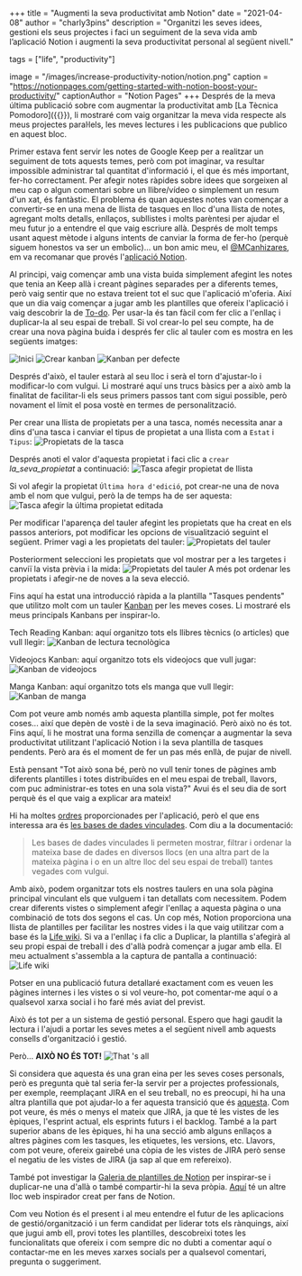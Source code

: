 +++
title = "Augmenti la seva productivitat amb Notion"
date = "2021-04-08"
author = "charly3pins"
description = "Organitzi les seves idees, gestioni els seus projectes i faci un seguiment de la seva vida amb l’aplicació Notion i augmenti la seva productivitat personal al següent nivell."

tags = ["life", "productivity"]

image = "/images/increase-productivity-notion/notion.png"
caption = "https://notionpages.com/getting-started-with-notion-boost-your-productivity/"
captionAuthor = "Notion Pages"
+++
Després de la meva última publicació sobre com augmentar la productivitat amb [La Tècnica Pomodoro]({{<relref path="/blog/the-pomodoro-technique.md" lang="ca">}}), li mostraré com vaig organitzar la meva vida respecte als meus projectes paral·lels, les meves lectures i les publicacions que publico en aquest bloc.

Primer estava fent servir les notes de Google Keep per a realitzar un seguiment de tots aquests temes, però com pot imaginar, va resultar impossible administrar tal quantitat d'informació i, el que és més important, fer-ho correctament. Per afegir notes ràpides sobre idees que sorgeixen al meu cap o algun comentari sobre un llibre/vídeo o simplement un resum d'un xat, és fantàstic. El problema és quan aquestes notes van començar a convertir-se en una mena de llista de tasques en lloc d'una llista de notes, agregant molts detalls, enllaços, subllistes i molts parèntesi per ajudar el meu futur jo a entendre el que vaig escriure allà. Després de molt temps usant aquest mètode i alguns intents de canviar la forma de fer-ho (perquè siguem honestos va ser un embolic)... un bon amic meu, el [@MCanhizares](https://twitter.com/mcanhizares), em va recomanar que provés l'[aplicació Notion](https://www.notion.so/).

Al principi, vaig començar amb una vista buida simplement afegint les notes que tenia an Keep allà i creant pàgines separades per a diferents temes, però vaig sentir que no estava treient tot el suc que l'aplicació m'oferia. Així que un dia vaig començar a jugar amb les plantilles que ofereix l'aplicació i vaig descobrir la de [To-do](https://www.notion.so/To-do-22ea4a5722cf49ad83718b10f4ff14f9). Per usar-la és tan fàcil com fer clic a l'enllaç i duplicar-la al seu espai de treball. Si vol crear-lo pel seu compte, ha de crear una nova pàgina buida i després fer clic al tauler com es mostra en les següents imatges:

![Inici](/images/increase-productivity-notion/01-start.png)
![Crear kanban](/images/increase-productivity-notion/02-create-kanban.png)
![Kanban per defecte](/images/increase-productivity-notion/03-kanban-default.png)

Després d'això, el tauler estarà al seu lloc i serà el torn d'ajustar-lo i modificar-lo com vulgui. Li mostraré aquí uns trucs bàsics per a això amb la finalitat de facilitar-li els seus primers passos tant com sigui possible, però novament el límit el posa vostè en termes de personalització.

Per crear una llista de propietats per a una tasca, només necessita anar a dins d'una tasca i canviar el tipus de propietat a una llista com a `Estat` i `Tipus`:
![Propietats de la tasca](/images/increase-productivity-notion/04-task-properties.png)

Després anoti el valor d'aquesta propietat i faci clic a `crear` _la_seva_propietat_ a continuació:
![Tasca afegir propietat de llista](/images/increase-productivity-notion/04-task-add-list-property.png)

Si vol afegir la propietat `Última hora d'edició`, pot crear-ne una de nova amb el nom que vulgui, però la de temps ha de ser aquesta:
![Tasca afegir la última propietat editada](/images/increase-productivity-notion/05-task-add-last-edited-property.png)

Per modificar l'aparença del tauler afegint les propietats que ha creat en els passos anteriors, pot modificar les opcions de visualització seguint el següent. Primer vagi a les propietats del tauler:
![Propietats del tauler](/images/increase-productivity-notion/06-board-properties.png)

Posteriorment seleccioni les propietats que vol mostrar per a les targetes i canviï la vista prèvia i la mida:
![Propietats del tauler](/images/increase-productivity-notion/07-board-properties.png)
A més pot ordenar les propietats i afegir-ne de noves a la seva elecció.

Fins aquí ha estat una introducció ràpida a la plantilla "Tasques pendents" que utilitzo molt com un tauler [Kanban](https://en.wikipedia.org/wiki/Kanban) per les meves coses. Li mostraré els meus principals Kanbans per inspirar-lo.

Tech Reading Kanban: aquí organitzo tots els llibres tècnics (o articles) que vull llegir:
![Kanban de lectura tecnològica](/images/increase-productivity-notion/tech-reading-kanban.jpeg)

Videojocs Kanban: aquí organitzo tots els videojocs que vull jugar:
![Kanban de videojocs](/images/increase-productivity-notion/videogames-kanban.jpeg)

Manga Kanban: aquí organitzo tots els manga que vull llegir:
![Kanban de manga](/images/increase-productivity-notion/manga-kanban.jpeg)

Com pot veure amb només amb aquesta plantilla simple, pot fer moltes coses... així que depèn de vostè i de la seva imaginació. Però això no és tot. Fins aquí, li he mostrat una forma senzilla de començar a augmentar la seva productivitat utilitzant l'aplicació Notion i la seva plantilla de tasques pendents. Però ara és el moment de fer un pas més enllà, de pujar de nivell.

Està pensant "Tot això sona bé, però no vull tenir tones de pàgines amb diferents plantilles i totes distribuïdes en el meu espai de treball, llavors, com puc administrar-es totes en una sola vista?" Avui és el seu dia de sort perquè és el que vaig a explicar ara mateix!

Hi ha moltes [ordres](https://www.notion.so/Learn-the-shortcuts-66e28cec810548c3a4061513126766b0) proporcionades per l'aplicació, però el que ens interessa ara és [les bases de dades vinculades](https://www.notion.so/Linked-databases-fb007e2798d04c57aee839ecf6ce450a). Com diu a la documentació:
> Les bases de dades vinculades li permeten mostrar, filtrar i ordenar la mateixa base de dades en diversos llocs (en una altra part de la mateixa pàgina i  o en un altre lloc del seu espai de treball) tantes vegades com vulgui.

Amb això, podem organitzar tots els nostres taulers en una sola pàgina principal vinculant els que vulguem i tan detallats com necessitem. Podem crear diferents vistes o simplement afegir l'enllaç a aquesta pàgina o una combinació de tots dos segons el cas. Un cop més, Notion proporciona una llista de plantilles per facilitar les nostres vides i la que vaig utilitzar com a base és la [Life wiki](https://www.notion.so/Life-wiki-9fd5df673bc44b6583f419ad49a4d1af). Si va a l'enllaç i fa clic a Duplicar, la plantilla s'afegirà al seu propi espai de treball i des d'allà podrà començar a jugar amb ella. El meu actualment s'assembla a la captura de pantalla a continuació:
![Life wiki](/images/increase-productivity-notion/life-wiki.jpeg)

Potser en una publicació futura detallaré exactament com es veuen les pàgines internes i les vistes o si vol veure-ho, pot comentar-me aquí o a qualsevol xarxa social i ho faré més aviat del previst.

Això és tot per a un sistema de gestió personal. Espero que hagi gaudit la lectura i l'ajudi a portar les seves metes a el següent nivell amb aquests consells d'organització i gestió.

Però... **AIXÒ NO ÉS TOT!**
![That 's all](/images/increase-productivity-notion/thats-all.gif)

Si considera que aquesta és una gran eina per les seves coses personals, però es pregunta què tal seria fer-la servir per a projectes professionals, per exemple, reemplaçant JIRA en el seu treball, no es preocupi, hi ha una altra plantilla que pot ajudar-lo a fer aquesta transició que és [aquesta](https://www.notion.so/Jira-Alternative-Notion-template-93880ffefbbd4931900ffd11430859fd). Com pot veure, és més o menys el mateix que JIRA, ja que té les vistes de les èpiques, l'esprint actual, els esprints futurs i el backlog. També a la part superior abans de les èpiques, hi ha una secció amb alguns enllaços a altres pàgines com les tasques, les etiquetes, les versions, etc. Llavors, com pot veure, ofereix gairebé una còpia de les vistes de JIRA però sense el negatiu de les vistes de JIRA (ja sap al que em refereixo).

També pot investigar la [Galeria de plantilles de Notion](https://www.notion.so/Notion-Template-Gallery-181e961aeb5c4ee6915307c0dfd5156d) per inspirar-se i duplicar-ne una d'allà o també compartir-hi la seva pròpia. [Aquí](https://notionpages.com/) té un altre lloc web inspirador creat per fans de Notion.

Com veu Notion és el present i al meu entendre el futur de les aplicacions de gestió/organització i un ferm candidat per liderar tots els rànquings, així que jugui amb ell, provi totes les plantilles, descobreixi totes les funcionalitats que ofereix i com sempre dic no dubti a comentar aquí o contactar-me en les meves xarxes socials per a qualsevol comentari, pregunta o suggeriment.